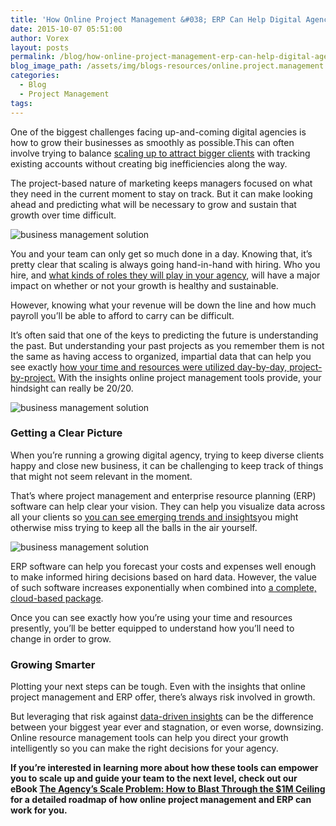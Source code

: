 ```yaml
---
title: 'How Online Project Management &#038; ERP Can Help Digital Agencies Advance Their Businesses'
date: 2015-10-07 05:51:00
author: Vorex
layout: posts
permalink: /blog/how-online-project-management-erp-can-help-digital-agencies-advance-their-businesses/
blog_image_path: /assets/img/blogs-resources/online.project.management.jpg
categories:
  - Blog
  - Project Management
tags:  
---
```



One of the biggest challenges facing up-and-coming digital agencies is how to grow their businesses as smoothly as possible.This can often involve trying to balance [scaling up to attract bigger clients](http://www.docurated.com/all-things-productivity/33-ad-agency-experts-reveal-single-biggest-mistakes-challenges-ad-agencies-face-scale) with tracking existing accounts without creating big inefficiencies along the way.

The project-based nature of marketing keeps managers focused on what they need in the current moment to stay on track. But it can make looking ahead and predicting what will be necessary to grow and sustain that growth over time difficult.

![business management solution](https://media.giphy.com/media/wWsbUPjrDS4dG/giphy.gif)

You and your team can only get so much done in a day. Knowing that, it’s pretty clear that scaling is always going hand-in-hand with hiring. Who you hire, and [what kinds of roles they will play in your agency](http://adage.com/article/digitalnext/growth-killing-digital-agencies/295441/), will have a major impact on whether or not your growth is healthy and sustainable.

However, knowing what your revenue will be down the line and how much payroll you’ll be able to afford to carry can be difficult.

It’s often said that one of the keys to predicting the future is understanding the past. But understanding your past projects as you remember them is not the same as having access to organized, impartial data that can help you see exactly [how your time and resources were utilized day-by-day, project-by-project.](http://www.vorex.com/why-erp-is-a-must-for-project-based-businesses/) With the insights online project management tools provide, your hindsight can really be 20/20.

![business management solution](http://4.bp.blogspot.com/-HCbSyZF-xic/TsKIvwti2II/AAAAAAAABsY/xdPiiV3S4i8/s1600/hindsight.jpg)

### Getting a Clear Picture

When you’re running a growing digital agency, trying to keep diverse clients happy and close new business, it can be challenging to keep track of things that might not seem relevant in the moment.

That’s where project management and enterprise resource planning (ERP) software can help clear your vision. They can help you visualize data across all your clients so [you can see emerging trends and insights](http://www.vorex.com/product/resource-allocation/)you might otherwise miss trying to keep all the balls in the air yourself.

![business management solution](https://media.giphy.com/media/14edZ6PGhzLOQ8/giphy.gif)

ERP software can help you forecast your costs and expenses well enough to make informed hiring decisions based on hard data. However, the value of such software increases exponentially when combined into [a complete, cloud-based package](http://www.forbes.com/sites/louiscolumbus/2015/01/27/five-catalysts-accelerating-cloud-erp-growth-in-2015/).

Once you can see exactly how you’re using your time and resources presently, you’ll be better equipped to understand how you’ll need to change in order to grow.

### Growing Smarter

Plotting your next steps can be tough. Even with the insights that online project management and ERP offer, there’s always risk involved in growth.

But leveraging that risk against [data-driven insights](http://www.vorex.com/5-reasons-a-project-planning-tool-can-make-the-difference-between-a-good-marketing-campaign-and-a-great-one/) can be the difference between your biggest year ever and stagnation, or even worse, downsizing. Online resource management tools can help you direct your growth intelligently so you can make the right decisions for your agency.

**If you’re interested in learning more about how these tools can empower you to scale up and guide your team to the next level, check out our eBook [The Agency’s Scale Problem: How to Blast Through the $1M Ceiling](http://vorex.hs-sites.com/agency-scale-ebook?__hstc=100746398.b2843db0333d5242d1d7cad84e1e93d1.1428948442272.1440542029299.1440784627712.71&amp;__hssc=100746398.2.1440784627712&amp;__hsfp=3983076714) for a detailed roadmap of how online project management and ERP can work for you.**
